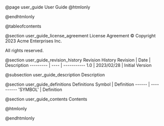 @page user_guide User Guide
@htmlonly
<div class="autonumbering">
@endhtmlonly


@tableofcontents


@section user_guide_license_agreement License Agreement
© Copyright 2023 Acme Enterprises Inc.

All rights reserved.


@section user_guide_revision_history Revision History
Revision  | Date | Description
--------- | ---- | -----------
1.0 | 2023/02/28 | Initial Version

@subsection user_guide_description Description


@section user_guide_definitions Definitions
Symbol | Definition
------ | ----------
 'SYMBOL' | Definition


@section user_guide_contents Contents


@htmlonly
</div>
@endhtmlonly
